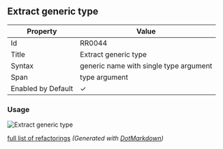 ## Extract generic type

| Property           | Value                                  |
| ------------------ | -------------------------------------- |
| Id                 | RR0044                                 |
| Title              | Extract generic type                   |
| Syntax             | generic name with single type argument |
| Span               | type argument                          |
| Enabled by Default | &#x2713;                               |

### Usage

![Extract generic type](../../images/refactorings/ExtractGenericType.png)

[full list of refactorings](Refactorings.md)
*\(Generated with [DotMarkdown](http://github.com/JosefPihrt/DotMarkdown)\)*